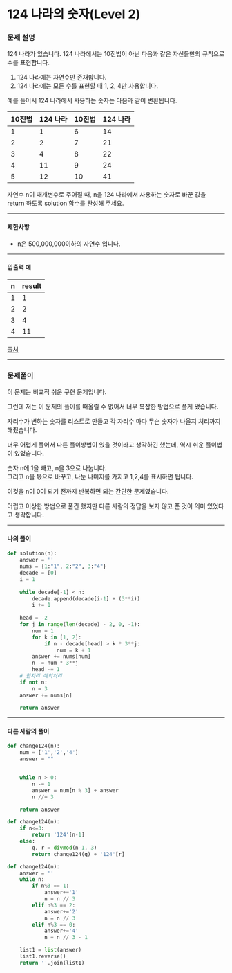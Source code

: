 # 124 나라의 숫자(Level 2)

### 문제 설명

124 나라가 있습니다. 124 나라에서는 10진법이 아닌 다음과 같은 자신들만의 규칙으로 수를 표현합니다.

1. 124 나라에는 자연수만 존재합니다.
2. 124 나라에는 모든 수를 표현할 때 1, 2, 4만 사용합니다.

예를 들어서 124 나라에서 사용하는 숫자는 다음과 같이 변환됩니다.

|10진법|	124 나라|	10진법|	124 나라|
|-|-|-|-|
|1|	1|	6|	14|
|2|	2|	7|	21|
|3|	4|	8|	22|
|4|	11|	9|	24|
|5|	12|	10|	41|

자연수 n이 매개변수로 주어질 때, n을 124 나라에서 사용하는 숫자로 바꾼 값을 return 하도록 solution 함수를 완성해 주세요.

---

#### 제한사항

* n은 500,000,000이하의 자연수 입니다.

---

#### 입출력 예

|n|	result|
|-|-|
|1|	1|
|2|	2|
|3|	4|
|4|	11|

[출처](https://programmers.co.kr/learn/courses/30/lessons/12899)

---

### 문제풀이

이 문제는 비교적 쉬운 구현 문제입니다.   

그런데 저는 이 문제의 풀이를 떠올릴 수 없어서 너무 복잡한 방법으로 풀게 됐습니다.   

자리수가 변하는 숫자를 리스트로 만들고 각 자리수 마다 무슨 숫자가 나올지 처리까지 해줬습니다.   

너무 어렵게 풀어서 다른 풀이방법이 있을 것이라고 생각하긴 했는데, 역시 쉬운 풀이법이 있었습니다.   

숫자 n에 1을 빼고, n을 3으로 나눕니다.   
그리고 n을 몫으로 바꾸고, 나눈 나머지를 가지고 1,2,4를 표시하면 됩니다.   

이것을 n이 0이 되기 전까지 반복하면 되는 간단한 문제였습니다.   

어렵고 이상한 방법으로 풀긴 했지만 다른 사람의 정답을 보지 않고 푼 것이 의미 있었다고 생각합니다.   

---

#### 나의 풀이

~~~python
def solution(n):
    answer = ''
    nums = {1:"1", 2:"2", 3:"4"}
    decade = [0]
    i = 1
    
    while decade[-1] < n:
        decade.append(decade[i-1] + (3**i))
        i += 1
        
    head = -2
    for j in range(len(decade) - 2, 0, -1):
        num = 1
        for k in [1, 2]:
            if n - decade[head] > k * 3**j:
                num = k + 1
        answer += nums[num]
        n -= num * 3**j
        head -= 1
    # 한자리 예외처리
    if not n:
        n = 3
    answer += nums[n]
        
    return answer
~~~

---

#### 다른 사람의 풀이

~~~python
def change124(n):
    num = ['1','2','4']
    answer = ""


    while n > 0:
        n -= 1
        answer = num[n % 3] + answer
        n //= 3

    return answer
~~~

~~~python
def change124(n):
    if n<=3:
        return '124'[n-1]
    else:
        q, r = divmod(n-1, 3) 
        return change124(q) + '124'[r]
~~~

~~~python
def change124(n):
    answer = ''
    while n:
        if n%3 == 1:
            answer+='1'
            n = n // 3
        elif n%3 == 2:
            answer+='2'
            n = n // 3
        elif n%3 == 0:
            answer+='4'
            n = n // 3 - 1

    list1 = list(answer)
    list1.reverse()
    return ''.join(list1)
~~~
